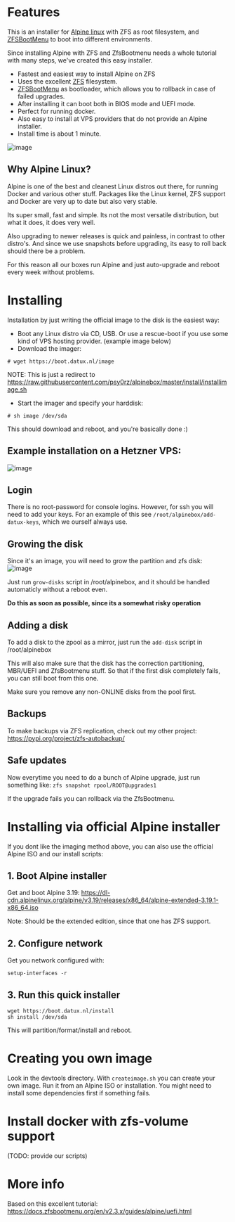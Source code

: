 # Features

This is an installer for [Alpine linux](https://www.alpinelinux.org/) with ZFS as root filesystem, and [ZFSBootMenu](https://docs.zfsbootmenu.org/) to boot into different environments.

Since installing Alpine with ZFS and ZfsBootmenu needs a whole tutorial with many steps, we've created this easy installer.

* Fastest and easiest way to install Alpine on ZFS 
* Uses the excellent [ZFS](https://openzfs.org/wiki/Main_Page) filesystem.  
* [ZFSBootMenu](https://docs.zfsbootmenu.org/) as bootloader, which allows you to rollback in case of failed upgrades.
* After installing it can boot both in BIOS mode and UEFI mode. 
* Perfect for running docker.
* Also easy to install at VPS providers that do not provide an Alpine installer.
* Install time is about 1 minute.

![image](https://github.com/psy0rz/alpinebox/assets/1179017/fc9fb0a9-d88f-4943-814f-9f39d1be11a0)


## Why Alpine Linux?

Alpine is one of the best and cleanest Linux distros out there, for running Docker and various other stuff. Packages like the Linux kernel, ZFS support and Docker are very up to date but also very stable. 

Its super small, fast and simple. Its not the most versatile distribution, but what it does, it does very well.

Also upgrading to newer releases is quick and painless, in contrast to other distro's. And since we use snapshots before upgrading, its easy to roll back should there be a problem.

For this reason all our boxes run Alpine and just auto-upgrade and reboot every week without problems.

# Installing 

Installation by just writing the official image to the disk is the easiest way:

* Boot any Linux distro via CD, USB. Or use a rescue-boot if you use some kind of VPS hosting provider. (example image below)
* Download the imager:
```
# wget https://boot.datux.nl/image
```
NOTE: This is just a redirect to https://raw.githubusercontent.com/psy0rz/alpinebox/master/install/installimage.sh

* Start the imager and specify your harddisk:
```
# sh image /dev/sda
```
This should download and reboot, and you're basically done :)

## Example installation on a Hetzner VPS:

![image](https://github.com/psy0rz/alpinebox/assets/1179017/b3553522-8305-4cc2-86c2-6b86fd8ff61e)

## Login

There is no root-password for console logins. However, for ssh you will need to add your keys. 
For an example of this see `/root/alpinebox/add-datux-keys`, which we ourself always use.

## Growing the disk

Since it's an image, you will need to grow the partition and zfs disk:
![image](https://github.com/psy0rz/alpinebox/assets/1179017/7aced4e6-bc15-4be0-803c-69f5717f04af)

Just run `grow-disks` script in /root/alpinebox, and it should be handled automaticly without a reboot even.

**Do this as soon as possible, since its a somewhat risky operation** 


## Adding a disk

To add a disk to the zpool as a mirror, just run the `add-disk` script in /root/alpinebox 

This will also make sure that the disk has the correction partitioning, MBR/UEFI and ZfsBootmenu stuff. 
So that if the first disk completely fails, you can still boot from this one.

Make sure you remove any non-ONLINE disks from the pool first.

## Backups

To make backups via ZFS replication, check out my other project: https://pypi.org/project/zfs-autobackup/

## Safe updates

Now everytime you need to do a bunch of Alpine upgrade, just run something like: `zfs snapshot rpool/ROOT@upgrades1`

If the upgrade fails you can rollback via the ZfsBootmenu.

# Installing via official Alpine installer

If you dont like the imaging method above, you can also use the official Alpine ISO and our install scripts:

## 1. Boot Alpine installer

Get and boot Alpine 3.19: https://dl-cdn.alpinelinux.org/alpine/v3.19/releases/x86_64/alpine-extended-3.19.1-x86_64.iso

Note: Should be the extended edition, since that one has ZFS support.

## 2. Configure network

Get you network configured with:
```
setup-interfaces -r
```

## 3. Run this quick installer

```
wget https://boot.datux.nl/install
sh install /dev/sda
```

This will partition/format/install and reboot.


# Creating you own image

Look in the devtools directory. With `createimage.sh` you can create your own image.
Run it from an Alpine ISO or installation. 
You might need to install some dependencies first if something fails.


# Install docker with zfs-volume support

(TODO: provide our scripts)

# More info

Based on this excellent tutorial: https://docs.zfsbootmenu.org/en/v2.3.x/guides/alpine/uefi.html

